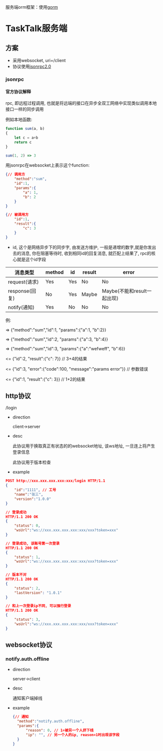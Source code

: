 服务端orm框架：使用[gorm](https://github.com/jinzhu/gorm)

# TaskTalk服务端

## 方案

* 采用websocket, uri=/client
* 协议使用[jsonrpc2.0](https://www.jsonrpc.org/specification)

### jsonrpc

#### 官方协议解释

rpc, 即远程过程调用, 也就是将远端的接口在异步全双工网络中实现类似调用本地接口一样的同步调用

例如本地函数:

```javascript
function sum(a, b)
{
	let c = a+b
	return c
}

sum(1, 2) => 3
```

用jsonrpc在websocket上表示这个function:

```json
{// 调用方
	"method":"sum",
	"id":1,
	"params":{
		"a": 1,
		"b": 2
	}
}

{// 被调用方
	"id":1,
	"result":{
		"c": 3
	}
}
```

* id, 这个是网络异步下的同步字, 由发送方维护, 一般是递增的数字,就是你发出去的消息, 你在阻塞等待时, 收到相同id的回复消息, 就匹配上结果了, rpc的核心就是这个id字段

| 消息类型       | method | id   | result | error                       |
| -------------- | ------ | ---- | ------ | --------------------------- |
| request(请求)  | Yes    | Yes  | No     | No                          |
| response(回复) | No     | Yes  | Maybe  | Maybe(不能和result一起出现) |
| notify(通知)   | Yes    | No   | No     | No                          |

例:

=> {"method":"sum","id":1, "params":{"a":1, "b":2}}

=> {"method":"sum","id":2, "params":{"a":3, "b":4}}

=> {"method":"sum","id":3, "params":{"a":"wefweff", "b":6}}

<= {"id":2, "result":{"c": 7}} // 3+4的结果

<= {"id":3, "error":{"code":100, "message":"params error"}} // 参数错误

<= {"id":1, "result":{"c": 3}} // 1+2的结果



## http协议

/login

* direction

  client->server

* desc

  此协议用于换取真正有状态的的websocket地址, 该ws地址, 一旦连上将产生登录信息

  此协议用于版本检查

* example

```json
POST http://xxx.xxx.xxx.xxx:xxx/login HTTP/1.1
{
	"id":"1111", // 工号
	"name":"张三",
	"version":"1.0.0"
}

// 登录成功
HTTP/1.1 200 OK
{
	"status": 0,
	"wsUrl":"ws://xxx.xxx.xxx.xxx:xxx/xxx?token=xxx"
}

// 登录成功, 该账号第一次登录
HTTP/1.1 200 OK
{
	"status": 1,
	"wsUrl":"ws://xxx.xxx.xxx.xxx:xxx/xxx?token=xxx"
}

// 版本不对
HTTP/1.1 200 OK
{
	"status": 2,
	"lastVersion": "1.0.1"
}

// 和上一次登录ip不同, 可以强行登录
HTTP/1.1 200 OK
{
	"status": 3,
	"wsUrl":"ws://xxx.xxx.xxx.xxx:xxx/xxx?token=xxx"
}
```





## websocket协议



### notify.auth.offline

* direction

  server->client

* desc

  通知客户端掉线

* example

  ```json
  {// 通知
  	"method":"notify.auth.offline",
  	"params":{
  		"reason": 0, // 1=被另一个人挤下线
  		"ip": "", // 另一个人的ip, reason=1时出现该字段
  	}
  }
  ```
  
  